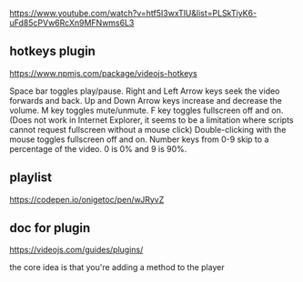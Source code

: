 https://www.youtube.com/watch?v=htf5I3wxTlU&list=PLSkTiyK6-uFd85cPVw6RcXn9MFNwms6L3

## hotkeys plugin

https://www.npmjs.com/package/videojs-hotkeys

Space bar toggles play/pause.
Right and Left Arrow keys seek the video forwards and back.
Up and Down Arrow keys increase and decrease the volume.
M key toggles mute/unmute.
F key toggles fullscreen off and on. (Does not work in Internet Explorer, it seems to be a limitation where scripts cannot request fullscreen without a mouse click)
Double-clicking with the mouse toggles fullscreen off and on.
Number keys from 0-9 skip to a percentage of the video. 0 is 0% and 9 is 90%.

## playlist

https://codepen.io/onigetoc/pen/wJRyvZ

## doc for plugin

https://videojs.com/guides/plugins/

the core idea is that you're adding a method to the player
